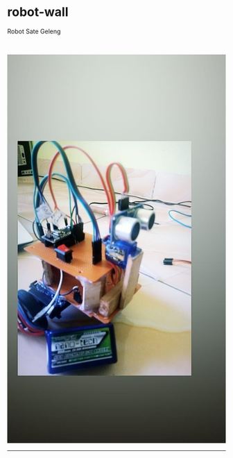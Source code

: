 # robot-wall
Robot Sate Geleng

<br>
<p align='center'>
<img src="https://raw.githubusercontent.com/I-Made-Aditya/robot-wall/master/WhatsApp%20Image%202022-09-19%20at%2014.48.28.jpeg">
</p>
<hr>
<br>
